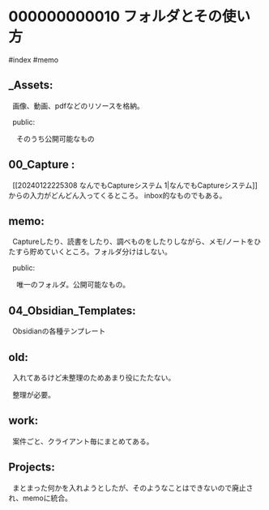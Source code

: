 # 000000000010 フォルダとその使い方

#index #memo

## \_Assets:

  画像、動画、pdfなどのリソースを格納。

  public:

    そのうち公開可能なもの

## 00_Capture :

  [[20240122225308 なんでもCaptureシステム 1|なんでもCaptureシステム]]からの入力がどんどん入ってくるところ。 inbox的なものでもある。
  
## memo:

  Captureしたり、読書をしたり、調べものをしたりしながら、メモ/ノートをひたすら貯めていくところ。フォルダ分けはしない。

  public:

    唯一のフォルダ。公開可能なもの。

## 04_Obsidian_Templates:

  Obsidianの各種テンプレート

## old:

  入れてあるけど未整理のためあまり役にたたない。

  整理が必要。

  
## work:

  案件ごと、クライアント毎にまとめてある。

## Projects:

  まとまった何かを入れようとしたが、そのようなことはできないので廃止され、memoに統合。